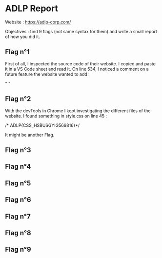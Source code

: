 # ADLP Report

Website : https://adlp-corp.com/

Objectives : find 9 flags (not same syntax for them) and write a small report of how you did it.

## Flag n°1

First of all, I inspected the source code of their website. I copied and paste it in a VS Code sheet and read it. On line 534, I noticed a comment on a future feature the website wanted to add : 

  "		<!--	Contact us
	*********************************  
	// TO DO : A secure contact form to prevent code injections.
	Good Job :  ADLP{HTML_COMMENT_FL4G_G456688}-->"
  


## Flag n°2

With the devTools in Chrome I kept investigating the different files of the website. I found something in style.css on line 45 : 

/* ADLP{CSS_HSBUSGYIG569816}*/

It might be another Flag.

## Flag n°3

## Flag n°4

## Flag n°5

## Flag n°6

## Flag n°7

## Flag n°8

## Flag n°9
